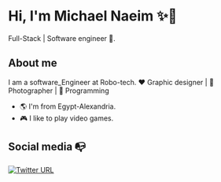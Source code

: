 # Hi, I'm Michael Naeim ✨👋

Full-Stack | Software engineer :robot:.

## About me 
I am a software_Engineer at Robo-tech.
:heart: Graphic designer | :black_heart: Photographer | :blue_heart: Programming

- :earth_americas: I'm from Egypt-Alexandria.
- :video_game: I like to play video games.


## Social media :mailbox_with_no_mail:

[![Twitter URL](https://img.shields.io/twitter/url?color=%230072b1&label=connect&logo=linkedin&logoColor=%230072b1&style=flat-square&url=https%3A%2F%2Fwww.linkedin.com%2Fin%2Falejandro-ramirez-ciceros%2F)](https://www.linkedin.com/in/michael-naeim-746870205/)
